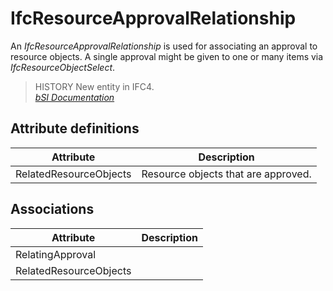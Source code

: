 IfcResourceApprovalRelationship
===============================
An _IfcResourceApprovalRelationship_ is used for associating an approval to
resource objects. A single approval might be given to one or many items via
_IfcResourceObjectSelect_.  
  
> HISTORY  New entity in IFC4.  
[ _bSI
Documentation_](https://standards.buildingsmart.org/IFC/DEV/IFC4_2/FINAL/HTML/schema/ifcapprovalresource/lexical/ifcresourceapprovalrelationship.htm)


Attribute definitions
---------------------
| Attribute              | Description                         |
|------------------------|-------------------------------------|
| RelatedResourceObjects | Resource objects that are approved. |

Associations
------------
| Attribute              | Description   |
|------------------------|---------------|
| RelatingApproval       |               |
| RelatedResourceObjects |               |


